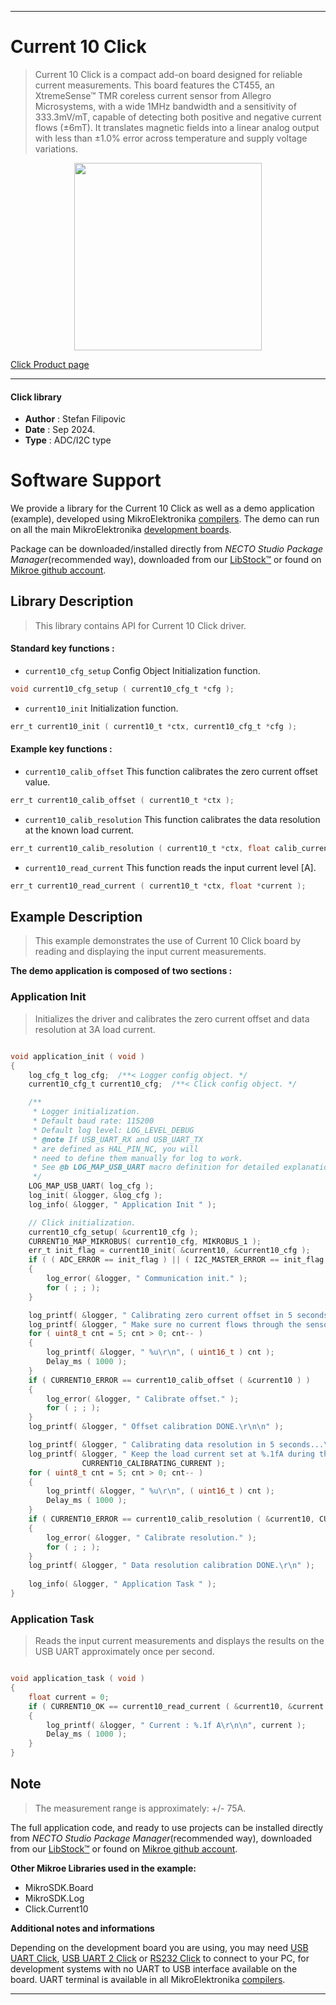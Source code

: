 
---
# Current 10 Click

> Current 10 Click is a compact add-on board designed for reliable current measurements. This board features the CT455, an XtremeSense™ TMR coreless current sensor from Allegro Microsystems, with a wide 1MHz bandwidth and a sensitivity of 333.3mV/mT, capable of detecting both positive and negative current flows (±6mT). It translates magnetic fields into a linear analog output with less than ±1.0% error across temperature and supply voltage variations.

<p align="center">
  <img src="https://download.mikroe.com/images/click_for_ide/current10_click.png" height=300px>
</p>

[Click Product page](https://www.mikroe.com/current-10-click)

---


#### Click library

- **Author**        : Stefan Filipovic
- **Date**          : Sep 2024.
- **Type**          : ADC/I2C type


# Software Support

We provide a library for the Current 10 Click
as well as a demo application (example), developed using MikroElektronika
[compilers](https://www.mikroe.com/necto-studio).
The demo can run on all the main MikroElektronika [development boards](https://www.mikroe.com/development-boards).

Package can be downloaded/installed directly from *NECTO Studio Package Manager*(recommended way), downloaded from our [LibStock&trade;](https://libstock.mikroe.com) or found on [Mikroe github account](https://github.com/MikroElektronika/mikrosdk_click_v2/tree/master/clicks).

## Library Description

> This library contains API for Current 10 Click driver.

#### Standard key functions :

- `current10_cfg_setup` Config Object Initialization function.
```c
void current10_cfg_setup ( current10_cfg_t *cfg );
```

- `current10_init` Initialization function.
```c
err_t current10_init ( current10_t *ctx, current10_cfg_t *cfg );
```

#### Example key functions :

- `current10_calib_offset` This function calibrates the zero current offset value.
```c
err_t current10_calib_offset ( current10_t *ctx );
```

- `current10_calib_resolution` This function calibrates the data resolution at the known load current.
```c
err_t current10_calib_resolution ( current10_t *ctx, float calib_current );
```

- `current10_read_current` This function reads the input current level [A].
```c
err_t current10_read_current ( current10_t *ctx, float *current );
```

## Example Description

> This example demonstrates the use of Current 10 Click board by reading and displaying the input current measurements.

**The demo application is composed of two sections :**

### Application Init

> Initializes the driver and calibrates the zero current offset and data resolution at 3A load current.

```c

void application_init ( void )
{
    log_cfg_t log_cfg;  /**< Logger config object. */
    current10_cfg_t current10_cfg;  /**< Click config object. */

    /** 
     * Logger initialization.
     * Default baud rate: 115200
     * Default log level: LOG_LEVEL_DEBUG
     * @note If USB_UART_RX and USB_UART_TX 
     * are defined as HAL_PIN_NC, you will 
     * need to define them manually for log to work. 
     * See @b LOG_MAP_USB_UART macro definition for detailed explanation.
     */
    LOG_MAP_USB_UART( log_cfg );
    log_init( &logger, &log_cfg );
    log_info( &logger, " Application Init " );

    // Click initialization.
    current10_cfg_setup( &current10_cfg );
    CURRENT10_MAP_MIKROBUS( current10_cfg, MIKROBUS_1 );
    err_t init_flag = current10_init( &current10, &current10_cfg );
    if ( ( ADC_ERROR == init_flag ) || ( I2C_MASTER_ERROR == init_flag ) )
    {
        log_error( &logger, " Communication init." );
        for ( ; ; );
    }

    log_printf( &logger, " Calibrating zero current offset in 5 seconds...\r\n" );
    log_printf( &logger, " Make sure no current flows through the sensor during the calibration process.\r\n" );
    for ( uint8_t cnt = 5; cnt > 0; cnt-- )
    {
        log_printf( &logger, " %u\r\n", ( uint16_t ) cnt );
        Delay_ms ( 1000 );
    }
    if ( CURRENT10_ERROR == current10_calib_offset ( &current10 ) )
    {
        log_error( &logger, " Calibrate offset." );
        for ( ; ; );
    }
    log_printf( &logger, " Offset calibration DONE.\r\n\n" );

    log_printf( &logger, " Calibrating data resolution in 5 seconds...\r\n" );
    log_printf( &logger, " Keep the load current set at %.1fA during the calibration process.\r\n", 
                CURRENT10_CALIBRATING_CURRENT );
    for ( uint8_t cnt = 5; cnt > 0; cnt-- )
    {
        log_printf( &logger, " %u\r\n", ( uint16_t ) cnt );
        Delay_ms ( 1000 );
    }
    if ( CURRENT10_ERROR == current10_calib_resolution ( &current10, CURRENT10_CALIBRATING_CURRENT ) )
    {
        log_error( &logger, " Calibrate resolution." );
        for ( ; ; );
    }
    log_printf( &logger, " Data resolution calibration DONE.\r\n" );
    
    log_info( &logger, " Application Task " );
}

```

### Application Task

> Reads the input current measurements and displays the results on the USB UART approximately once per second.

```c

void application_task ( void )
{
    float current = 0;
    if ( CURRENT10_OK == current10_read_current ( &current10, &current ) ) 
    {
        log_printf( &logger, " Current : %.1f A\r\n\n", current );
        Delay_ms ( 1000 );
    }
}

```

## Note

> The measurement range is approximately: +/- 75A.

The full application code, and ready to use projects can be installed directly from *NECTO Studio Package Manager*(recommended way), downloaded from our [LibStock&trade;](https://libstock.mikroe.com) or found on [Mikroe github account](https://github.com/MikroElektronika/mikrosdk_click_v2/tree/master/clicks).

**Other Mikroe Libraries used in the example:**

- MikroSDK.Board
- MikroSDK.Log
- Click.Current10

**Additional notes and informations**

Depending on the development board you are using, you may need
[USB UART Click](https://www.mikroe.com/usb-uart-click),
[USB UART 2 Click](https://www.mikroe.com/usb-uart-2-click) or
[RS232 Click](https://www.mikroe.com/rs232-click) to connect to your PC, for
development systems with no UART to USB interface available on the board. UART
terminal is available in all MikroElektronika
[compilers](https://shop.mikroe.com/compilers).

---

